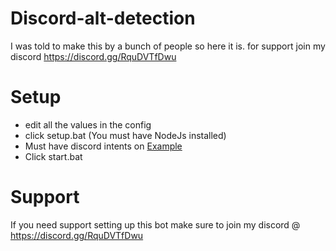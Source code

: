 # Discord-alt-detection
I was told to make this by a bunch of people so here it is. for support join my discord https://discord.gg/RquDVTfDwu


# Setup
* edit all the values in the config
* click setup.bat (You must have NodeJs installed)
* Must have discord intents on [Example](https://gyazo.com/b8612f448f83269caa42960994359d7f)
* Click start.bat 

# Support
If you need support setting up this bot make sure to join my discord @ https://discord.gg/RquDVTfDwu
